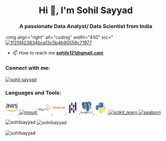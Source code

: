<h1 align="center">Hi 👋, I'm Sohil Sayyad</h1>
<h3 align="center">A passionate Data Analyst/ Data Scientist from India</h3>

<img align="right" alt="coding" width="400" src="<a href="https://ibb.co/kGgZRX6"><img src="https://i.ibb.co/kGgZRX6/1f20f423834bca13c5b4b90558c71977.gif" alt="1f20f423834bca13c5b4b90558c71977" border="0"></a>
- 📫 How to reach me **sohils121@gmail.com**

<h3 align="left">Connect with me:</h3>
<p align="left">
<a href="https://linkedin.com/in/sohil sayyad" target="blank"><img align="center" src="https://raw.githubusercontent.com/rahuldkjain/github-profile-readme-generator/master/src/images/icons/Social/linked-in-alt.svg" alt="sohil sayyad" height="30" width="40" /></a>
</p>

<h3 align="left">Languages and Tools:</h3>
<p align="left"> <a href="https://aws.amazon.com" target="_blank" rel="noreferrer"> <img src="https://raw.githubusercontent.com/devicons/devicon/master/icons/amazonwebservices/amazonwebservices-original-wordmark.svg" alt="aws" width="40" height="40"/> </a> <a href="https://www.microsoft.com/en-us/sql-server" target="_blank" rel="noreferrer"> <img src="https://www.svgrepo.com/show/303229/microsoft-sql-server-logo.svg" alt="mssql" width="40" height="40"/> </a> <a href="https://www.mysql.com/" target="_blank" rel="noreferrer"> <img src="https://raw.githubusercontent.com/devicons/devicon/master/icons/mysql/mysql-original-wordmark.svg" alt="mysql" width="40" height="40"/> </a> <a href="https://www.oracle.com/" target="_blank" rel="noreferrer"> <img src="https://raw.githubusercontent.com/devicons/devicon/master/icons/oracle/oracle-original.svg" alt="oracle" width="40" height="40"/> </a> <a href="https://pandas.pydata.org/" target="_blank" rel="noreferrer"> <img src="https://raw.githubusercontent.com/devicons/devicon/2ae2a900d2f041da66e950e4d48052658d850630/icons/pandas/pandas-original.svg" alt="pandas" width="40" height="40"/> </a> <a href="https://www.postgresql.org" target="_blank" rel="noreferrer"> <img src="https://raw.githubusercontent.com/devicons/devicon/master/icons/postgresql/postgresql-original-wordmark.svg" alt="postgresql" width="40" height="40"/> </a> <a href="https://www.python.org" target="_blank" rel="noreferrer"> <img src="https://raw.githubusercontent.com/devicons/devicon/master/icons/python/python-original.svg" alt="python" width="40" height="40"/> </a> <a href="https://scikit-learn.org/" target="_blank" rel="noreferrer"> <img src="https://upload.wikimedia.org/wikipedia/commons/0/05/Scikit_learn_logo_small.svg" alt="scikit_learn" width="40" height="40"/> </a> <a href="https://seaborn.pydata.org/" target="_blank" rel="noreferrer"> <img src="https://seaborn.pydata.org/_images/logo-mark-lightbg.svg" alt="seaborn" width="40" height="40"/> </a> </p>

<p><img align="left" src="https://github-readme-stats.vercel.app/api/top-langs?username=sohilsayyad&show_icons=true&locale=en&layout=compact" alt="sohilsayyad" /></p>

<p>&nbsp;<img align="center" src="https://github-readme-stats.vercel.app/api?username=sohilsayyad&show_icons=true&locale=en" alt="sohilsayyad" /></p>

<p><img align="center" src="https://github-readme-streak-stats.herokuapp.com/?user=sohilsayyad&" alt="sohilsayyad" /></p>

